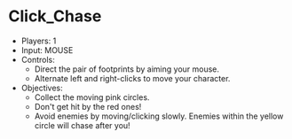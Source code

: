 # Click_Chase

<div id="clickchase" class="hidden">
		<ul>
			<li>Players: 1</li>
			<li>Input: MOUSE</li>
			<li>Controls:
				<ul>
					<li>Direct the pair of footprints by aiming your mouse.</li>
					<li>Alternate left and right-clicks to move your character.</li>
				</ul>
			</li>
			<li>Objectives:
				<ul>
					<li>Collect the moving pink circles.</li>
					<li>Don't get hit by the red ones!</li>
					<li>Avoid enemies by moving/clicking slowly. Enemies within the yellow circle will chase after you!</li>
				</ul>
			</li>
		</ul>
	</div>
